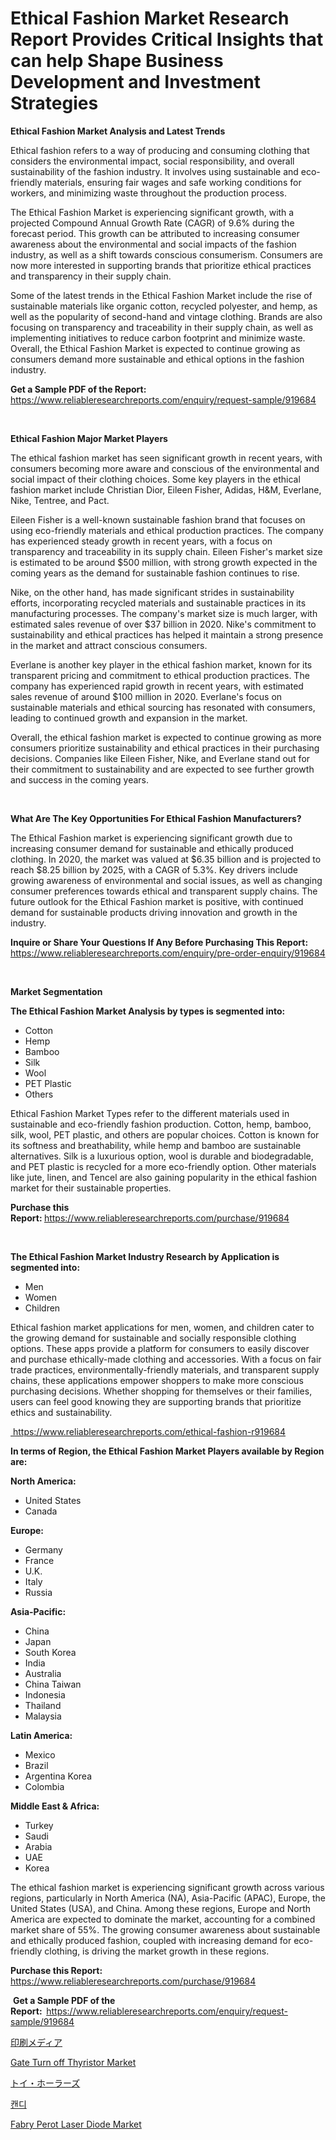 <p><h1>Ethical Fashion Market Research Report Provides Critical Insights that can help Shape Business Development and Investment Strategies</h1></p><p><strong>Ethical Fashion Market Analysis and Latest Trends</strong></p>
<p><p>Ethical fashion refers to a way of producing and consuming clothing that considers the environmental impact, social responsibility, and overall sustainability of the fashion industry. It involves using sustainable and eco-friendly materials, ensuring fair wages and safe working conditions for workers, and minimizing waste throughout the production process.</p><p>The Ethical Fashion Market is experiencing significant growth, with a projected Compound Annual Growth Rate (CAGR) of 9.6% during the forecast period. This growth can be attributed to increasing consumer awareness about the environmental and social impacts of the fashion industry, as well as a shift towards conscious consumerism. Consumers are now more interested in supporting brands that prioritize ethical practices and transparency in their supply chain.</p><p>Some of the latest trends in the Ethical Fashion Market include the rise of sustainable materials like organic cotton, recycled polyester, and hemp, as well as the popularity of second-hand and vintage clothing. Brands are also focusing on transparency and traceability in their supply chain, as well as implementing initiatives to reduce carbon footprint and minimize waste. Overall, the Ethical Fashion Market is expected to continue growing as consumers demand more sustainable and ethical options in the fashion industry.</p></p>
<p><strong>Get a Sample PDF of the Report:&nbsp;</strong> <a href="https://www.reliableresearchreports.com/enquiry/request-sample/919684">https://www.reliableresearchreports.com/enquiry/request-sample/919684</a></p>
<p>&nbsp;</p>
<p><strong>Ethical Fashion Major Market Players</strong></p>
<p><p>The ethical fashion market has seen significant growth in recent years, with consumers becoming more aware and conscious of the environmental and social impact of their clothing choices. Some key players in the ethical fashion market include Christian Dior, Eileen Fisher, Adidas, H&M, Everlane, Nike, Tentree, and Pact.</p><p>Eileen Fisher is a well-known sustainable fashion brand that focuses on using eco-friendly materials and ethical production practices. The company has experienced steady growth in recent years, with a focus on transparency and traceability in its supply chain. Eileen Fisher's market size is estimated to be around $500 million, with strong growth expected in the coming years as the demand for sustainable fashion continues to rise.</p><p>Nike, on the other hand, has made significant strides in sustainability efforts, incorporating recycled materials and sustainable practices in its manufacturing processes. The company's market size is much larger, with estimated sales revenue of over $37 billion in 2020. Nike's commitment to sustainability and ethical practices has helped it maintain a strong presence in the market and attract conscious consumers.</p><p>Everlane is another key player in the ethical fashion market, known for its transparent pricing and commitment to ethical production practices. The company has experienced rapid growth in recent years, with estimated sales revenue of around $100 million in 2020. Everlane's focus on sustainable materials and ethical sourcing has resonated with consumers, leading to continued growth and expansion in the market.</p><p>Overall, the ethical fashion market is expected to continue growing as more consumers prioritize sustainability and ethical practices in their purchasing decisions. Companies like Eileen Fisher, Nike, and Everlane stand out for their commitment to sustainability and are expected to see further growth and success in the coming years.</p></p>
<p>&nbsp;</p>
<p><strong>What Are The Key Opportunities For Ethical Fashion Manufacturers?</strong></p>
<p><p>The Ethical Fashion market is experiencing significant growth due to increasing consumer demand for sustainable and ethically produced clothing. In 2020, the market was valued at $6.35 billion and is projected to reach $8.25 billion by 2025, with a CAGR of 5.3%. Key drivers include growing awareness of environmental and social issues, as well as changing consumer preferences towards ethical and transparent supply chains. The future outlook for the Ethical Fashion market is positive, with continued demand for sustainable products driving innovation and growth in the industry.</p></p>
<p><strong>Inquire or Share Your Questions If Any Before Purchasing This Report:</strong> <a href="https://www.reliableresearchreports.com/enquiry/pre-order-enquiry/919684">https://www.reliableresearchreports.com/enquiry/pre-order-enquiry/919684</a></p>
<p>&nbsp;</p>
<p><strong>Market Segmentation</strong></p>
<p><strong>The Ethical Fashion Market Analysis by types is segmented into:</strong></p>
<p><ul><li>Cotton</li><li>Hemp</li><li>Bamboo</li><li>Silk</li><li>Wool</li><li>PET Plastic</li><li>Others</li></ul></p>
<p><p>Ethical Fashion Market Types refer to the different materials used in sustainable and eco-friendly fashion production. Cotton, hemp, bamboo, silk, wool, PET plastic, and others are popular choices. Cotton is known for its softness and breathability, while hemp and bamboo are sustainable alternatives. Silk is a luxurious option, wool is durable and biodegradable, and PET plastic is recycled for a more eco-friendly option. Other materials like jute, linen, and Tencel are also gaining popularity in the ethical fashion market for their sustainable properties.</p></p>
<p><strong>Purchase this Report:&nbsp;</strong><a href="https://www.reliableresearchreports.com/purchase/919684">https://www.reliableresearchreports.com/purchase/919684</a></p>
<p>&nbsp;</p>
<p><strong>The Ethical Fashion Market Industry Research by Application is segmented into:</strong></p>
<p><ul><li>Men</li><li>Women</li><li>Children</li></ul></p>
<p><p>Ethical fashion market applications for men, women, and children cater to the growing demand for sustainable and socially responsible clothing options. These apps provide a platform for consumers to easily discover and purchase ethically-made clothing and accessories. With a focus on fair trade practices, environmentally-friendly materials, and transparent supply chains, these applications empower shoppers to make more conscious purchasing decisions. Whether shopping for themselves or their families, users can feel good knowing they are supporting brands that prioritize ethics and sustainability.</p></p>
<p><a href="https://www.reliableresearchreports.com/ethical-fashion-r919684">&nbsp;https://www.reliableresearchreports.com/ethical-fashion-r919684</a></p>
<p><strong>In terms of Region, the Ethical Fashion Market Players available by Region are:</strong></p>
<p>
    <p> <strong> North America: </strong>
        <ul>
            <li>United States</li>
            <li>Canada</li>
        </ul>
        </p> 
    <p> <strong> Europe: </strong>
        <ul>
            <li>Germany</li>
            <li>France</li>
            <li>U.K.</li>
            <li>Italy</li>
            <li>Russia</li>
        </ul>
        </p> 
    <p> <strong> Asia-Pacific: </strong>
        <ul>
            <li>China</li>
            <li>Japan</li>
            <li>South Korea</li>
            <li>India</li>
            <li>Australia</li>
            <li>China Taiwan</li>
            <li>Indonesia</li>
            <li>Thailand</li>
            <li>Malaysia</li>
        </ul>
        </p> 
    <p> <strong> Latin America: </strong>
        <ul>
            <li>Mexico</li>
            <li>Brazil</li>
            <li>Argentina Korea</li>
            <li>Colombia</li>
        </ul>
        </p> 
    <p> <strong> Middle East & Africa: </strong>
        <ul>
            <li>Turkey</li>
            <li>Saudi</li>
            <li>Arabia</li>
            <li>UAE</li>
            <li>Korea</li>
        </ul>
    </p>
    </p>
<p><p>The ethical fashion market is experiencing significant growth across various regions, particularly in North America (NA), Asia-Pacific (APAC), Europe, the United States (USA), and China. Among these regions, Europe and North America are expected to dominate the market, accounting for a combined market share of 55%. The growing consumer awareness about sustainable and ethically produced fashion, coupled with increasing demand for eco-friendly clothing, is driving the market growth in these regions.</p></p>
<p><strong>Purchase this Report: </strong><a href="https://www.reliableresearchreports.com/purchase/919684">https://www.reliableresearchreports.com/purchase/919684</a></p>
<p>&nbsp;<strong>Get a Sample PDF of the Report:&nbsp;&nbsp;</strong><a href="https://www.reliableresearchreports.com/enquiry/request-sample/919684">https://www.reliableresearchreports.com/enquiry/request-sample/919684</a></p>
<p><strong></strong></p>
<p><p><a href="https://github.com/JacksonWiza1924/Market-Research-Report-List-1/blob/main/235510555102.md">印刷メディア</a></p><p><a href="https://www.linkedin.com/pulse/gate-turn-off-thyristor-market-size-reveals-best-marketing-rwuxe?trackingId=E7k13mtlFb3GMa13yxw2Zw%3D%3D">Gate Turn off Thyristor Market</a></p><p><a href="https://medium.com/@deontestanton2023/%E3%81%8A%E3%82%82%E3%81%A1%E3%82%83%E3%83%9B%E3%83%BC%E3%83%A9%E3%83%BC%E5%B8%82%E5%A0%B4%E3%81%AE%E5%88%86%E6%9E%90%E3%81%A82024%E5%B9%B4%E3%81%8B%E3%82%892031%E5%B9%B4%E3%81%BE%E3%81%A7%E3%81%AE%E4%BA%88%E6%B8%AC%E3%81%95%E3%82%8C%E3%82%8B%E8%A6%8F%E6%A8%A1-722b164a56b5">トイ・ホーラーズ</a></p><p><a href="https://github.com/RichardLueilwitz787/Market-Research-Report-List-1/blob/main/719104852864.md">캔디</a></p><p><a href="https://www.linkedin.com/pulse/analyzing-fabry-perot-laser-diode-market-global-industry-gssrf">Fabry Perot Laser Diode Market</a></p></p>
